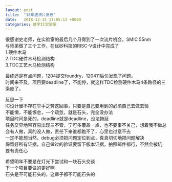 ```yaml
---
layout: post
title:  "18年底流片反思"
date:   2018-12-14 17:05:13 +0000
categories: 数字IC实验室
---
```

很感谢史老师，在实验室的最后几个月得到了一次流片机会。SMIC 55nm  
与师弟做了三个工作，在优矽科技的RISC-V设计中完成了  
1.硬件木马  
2.TDC硬件木马检测结构  
3.TDC工艺木马检测结构  

最终还是有点问题，1204提交foundry，120411后仿发现了问题。  
时间来不及，项目要deadline了，不能停，就这样TDC检测硬件木马4条路径的三条废了。  
  
反思一下  
IC设计里不存在举手之劳这回事，只要是自己要用到的必须自己去做去验  
不能懒，不能懈怠，一个疏忽，就是石头，完全没办法  
项目时间是死的，deadline就是deadline，没法拖延  
任务交界地带容易出现三不管，宁可多覆盖一点，也不要事不关己，想着我不做总会有人做，真的没人做，责任下来谁都跑不了，心里也过意不去  
一定不能想当然，debug必须把问题定位到点，真真切切地把问题解决  
保留好所有证据，自己做过的验证要留下版本证据，拍照邮件都行，不然会被坑  
要有责任心  

希望明年不要是在灯光下尝试和一块石头交谈  
下一个项目要做的更好啊  
石头是不可能石头的，这辈子都不可能石头的  

